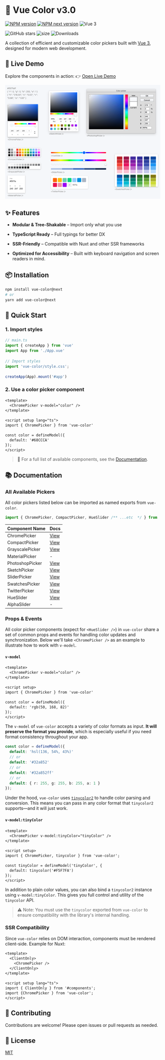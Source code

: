 # 🎨 Vue Color v3.0

<p>
  <a href="https://www.npmjs.com/package/vue-color"><img src="https://img.shields.io/npm/v/vue-color.svg?label=npm" alt="NPM version" /></a>
  <a href="https://www.npmjs.com/package/vue-color/v/next"><img src="https://img.shields.io/npm/v/vue-color/next?label=npm%20@next&color=orange" alt="NPM next version" /></a>
  <img src="https://img.shields.io/badge/Vue-3.0-brightgreen" alt="Vue 3" />
</p>

![GitHub stars](https://img.shields.io/github/stars/linx4200/vue-color?style=social)
![size](https://img.shields.io/bundlephobia/minzip/vue-color)
![Downloads](https://img.shields.io/npm/dm/vue-color.svg)

A collection of efficient and customizable color pickers built with [Vue 3](https://vuejs.org/), designed for modern web development.

## 🧪 Live Demo

Explore the components in action: 👉 [Open Live Demo](https://linx4200.github.io/vue-color/)

<img src="./docs/pickers.png" style="width: 800px;">

## ✨ Features

- **Modular & Tree-Shakable** – Import only what you use

- **TypeScript Ready** – Full typings for better DX

- **SSR-Friendly** – Compatible with Nuxt and other SSR frameworks

- **Optimized for Accessibility** – Built with keyboard navigation and screen readers in mind.

## 📦 Installation

```bash
npm install vue-color@next
# or
yarn add vue-color@next
```

## 🚀 Quick Start

### 1. Import styles

```ts
// main.ts
import { createApp } from 'vue'
import App from './App.vue'

// Import styles
import 'vue-color/style.css';

createApp(App).mount('#app')
```

### 2. Use a color picker component

```vue
<template>
  <ChromePicker v-model="color" />
</template>

<script setup lang="ts">
import { ChromePicker } from 'vue-color'

const color = defineModel({
  default: '#68CCCA'
});
</script>
```

> 📘 For a full list of available components, see the [Documentation](#all-available-pickers).

## 📚 Documentation

### All Available Pickers

All color pickers listed below can be imported as named exports from `vue-color`.

```ts
import { ChromePicker, CompactPicker, HueSlider /** ...etc  */ } from 'vue-color';
```

| Component Name | Docs |
| ------- | ------- |
|  ChromePicker  |  [View](./docs/components/ChromePicker.md)  |
|  CompactPicker   | [View](./docs/components/CompactPicker.md)   |
|  GrayscalePicker   | [View](./docs/components/GrayscalePicker.md)   |
|  MaterialPicker   |  -  |
|  PhotoshopPicker   | [View](./docs/components/PhotoshopPicker.md)   |
|  SketchPicker   |  [View](./docs/components/SketchPicker.md)  |
|  SliderPicker   | [View](./docs/components/SliderPicker.md)   |
|  SwatchesPicker   | [View](./docs/components/SwatchesPicker.md)   |
|  TwitterPicker   |  [View](./docs/components/TwitterPicker.md)  |
|  HueSlider   |  [View](./docs/components/HueSlider.md)  |
|  AlphaSlider   |  -  |

### Props & Events

All color picker components (expect for `<HueSlider />`) in `vue-color` share a set of common props and events for handling color updates and synchronization.
Below we'll take `<ChromePicker />` as an example to illustrate how to work with `v-model`.

#### `v-model`

```vue
<template>
  <ChromePicker v-model="color" />
</template>

<script setup>
import { ChromePicker } from 'vue-color'

const color = defineModel({
  default: 'rgb(50, 168, 82)'
});
</script>
```

The `v-model` of `vue-color` accepts a variety of color formats as input. **It will preserve the format you provide**, which is especially useful if you need format consistency throughout your app.

```ts
const color = defineModel({
  default: 'hsl(136, 54%, 43%)'
  // or
  default: '#32a852'
  // or
  default: '#32a852ff'
  // or
  default: { r: 255, g: 255, b: 255, a: 1 }
});
```

Under the hood, `vue-color` uses [`tinycolor2`](https://www.npmjs.com/package/tinycolor2) to handle color parsing and conversion.
This means you can pass in any color format that `tinycolor2` supports—and it will just work.

#### `v-model:tinyColor`

```vue
<template>
  <ChromePicker v-model:tinyColor="tinyColor" />
</template>

<script setup>
import { ChromePicker, tinycolor } from 'vue-color';

const tinyColor = defineModel('tinyColor', {
  default: tinycolor('#F5F7FA')
});
</script>
```

In addition to plain color values, you can also bind a `tinycolor2` instance using `v-model:tinyColor`.
This gives you full control and utility of the `tinycolor` API.

> ⚠️ Note: You must use the `tinycolor` exported from `vue-color` to ensure compatibility with the library's internal handling.

### SSR Compatibility

Since `vue-color` relies on DOM interaction, components must be rendered client-side. Example for Nuxt:

```vue
<template>
  <ClientOnly>
    <ChromePicker />
  </ClientOnly>
</template>

<script setup lang="ts">
import { ClientOnly } from '#components';
import {ChromePicker } from 'vue-color';
</script>
```

## 🤝 Contributing

Contributions are welcome! Please open issues or pull requests as needed.

## 📄 License

[MIT](./LICENSE)
